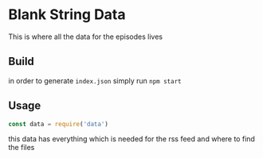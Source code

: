 # Blank String Data

This is where all the data for the episodes lives

## Build

in order to generate `index.json` simply run `npm start`

## Usage

```js
const data = require('data')
```

this data has everything which is needed for the rss feed and where to find the files